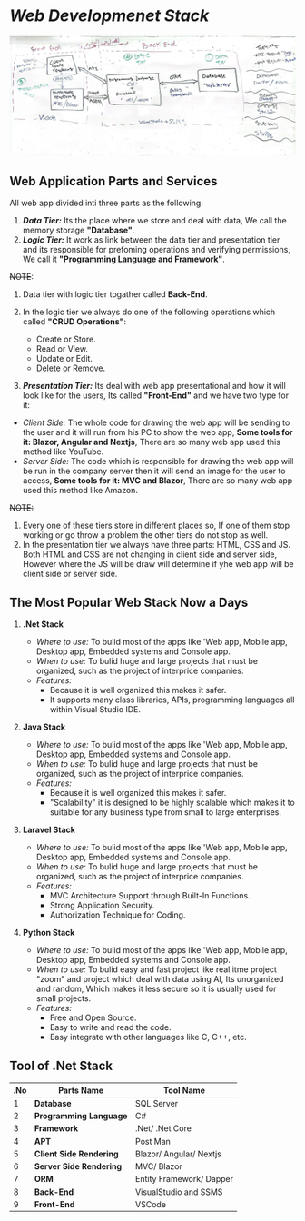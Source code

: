 # _Web Developmenet Stack_
![webStack](../image/webStack.jpg)

## **Web Application Parts and Services**

All web app divided inti three parts as the following:
1.  **_Data Tier:_** Its the place where we store and deal with data, We call the memory storage **"Database"**.
2.  **_Logic Tier:_** It work as link between the data tier and presentation tier and its responsible for prefoming operations and verifying permissions, We call it **"Programming Language and Framework"**.

~~NOTE~~: 
1. Data tier with logic tier togather called **Back-End**.
2. In the logic tier we always do one of the following operations which called **"CRUD Operations"**:
    * Create or Store.
    * Read or View.
    * Update or Edit.
    * Delete or Remove.

3.  **_Presentation Tier:_** Its deal with web app presentational and how it will look like for the users, Its called **"Front-End"** and we have two type for it:
   * _Client Side:_ The whole code for drawing the web app will be sending to the user and it will run from his PC to show the web app, **Some tools for it: Blazor, Angular and Nextjs**, There are so many web app used this method like YouTube.
   * _Server Side:_ The code which is responsible for drawing the web app will be run in the company server then it will send an image for the user to access, **Some tools for it: MVC and Blazor**, There are so many web app used this method like Amazon.

~~NOTE:~~ 
1. Every one of these tiers store in different places so, If one of them stop working or go throw a problem the other tiers do not stop as well.
2. In the presentation tier we always have three parts: HTML, CSS and JS. Both HTML and CSS are not changing in client side and server side, However where the JS will be draw will determine if yhe web app will be client side or server side.

## **The Most Popular Web Stack Now a Days**
 1. **.Net Stack**
    * _Where to use:_ To bulid most of the apps like 'Web app, Mobile app, Desktop app, Embedded systems and Console app.
    * _When to use:_ To bulid huge and large projects that must be organized, such as the project of interprice companies.
    * _Features:_ 
       * Because it is well organized this makes it safer.
       * It supports many class libraries, APIs, programming languages all within Visual Studio IDE.   

 2. **Java Stack**
    * _Where to use:_ To bulid most of the apps like 'Web app, Mobile app, Desktop app, Embedded systems and Console app.
    * _When to use:_ To bulid huge and large projects that must be organized, such as the project of interprice companies.
    * _Features:_ 
       * Because it is well organized this makes it safer.
       * "Scalability" it is designed to be highly scalable which makes it to suitable for any business type from small to large enterprises.  

 3. **Laravel Stack**
    * _Where to use:_ To bulid most of the apps like 'Web app, Mobile app, Desktop app, Embedded systems and Console app.
    * _When to use:_ To bulid huge and large projects that must be organized, such as the project of interprice companies.
    * _Features:_
       * MVC Architecture Support through Built-In Functions. 
       * Strong Application Security.
       * Authorization Technique for Coding.

 4. **Python Stack**
    * _Where to use:_ To bulid most of the apps like 'Web app, Mobile app, Desktop app, Embedded systems and Console app.
    * _When to use:_ To bulid easy and fast project like real itme project "zoom" and project which deal with data using AI, Its unorganized and random, Which makes it less     secure so it is usually used for small projects.
    * _Features:_
       * Free and Open Source. 
       * Easy to write and read the code.
       * Easy integrate with other languages like C, C++, etc.


## **Tool of .Net Stack**

| .No | Parts Name | Tool Name |
|-----|------------|-----------|
|  1  | **Database**  | SQL Server |
|  2  | **Programming Language** | C# |
|  3  | **Framework** | .Net/ .Net Core |
|  4  | **APT** | Post Man |
|  5  | **Client Side Rendering** | Blazor/ Angular/ Nextjs |
|  6  | **Server Side Rendering** | MVC/ Blazor |
|  7  | **ORM** | Entity Framework/ Dapper |
|  8  | **Back-End** | VisualStudio and SSMS |
|  9  | **Front-End** | VSCode |